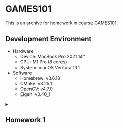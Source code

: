# GAMES101
This is an archive for homework in course GAMES101.
## Development Environment
- Hardware
  - Device: MacBook Pro 2021 14''
  - CPU: M1 Pro (8 cores)
  - System: macOS Ventura 13.1
- Software
  - Homebrew: v3.6.18
  - CMake: v3.25.1
  - OpenCV: v4.7.0
  - Eigen: v3.40_1

<details id=1>
<summary><h2>Homework 1</h2></summary>

### Commands
```bash
./Rasterizer                    #Rotating around z-axis (by default)

./Rasterizer -x                 #Rotating around x-axis

./Rasterizer -y                 #Rotating around y-axis

./Rasterizer -r 20              #Rotating the triangle around z-axis by 20 degree
                                #Save it to output.png

./Rasterizer -r 20 image.png    #Rotating the triangle around z-axis by 20 degree
                                #Save it to image.png

./Rasterizer -r 20 -x image.png #Rotating the triangle around x-axis by 20 degree
                                #Save it to image.png
```
### Basic
Rotating around z-axis
![basic](./images/homework1-basic.gif)

### Advance
Rotating around x-axis
![advance-x](images/homework1-advance-x.gif)

Rotating around y-axis
![advance-y](./images/homework1-advance-y.gif)

</details>